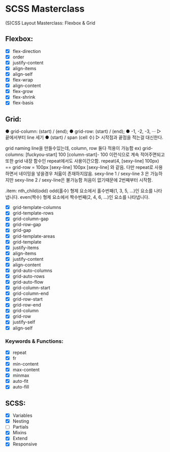 # SCSS Masterclass

(S)CSS Layout Masterclass: Flexbox & Grid

## Flexbox:

- [x] flex-direction
- [x] order
- [x] justify-content
- [x] align-items
- [x] align-self
- [x] flex-wrap
- [x] align-content
- [x] flex-grow
- [x] flex-shrink
- [x] flex-basis

## Grid:


● grid-column: (start) / (end);
● grid-row: (start) / (end);
● -1, -2, -3, ··· ▷ 끝에서부터 line 세기
● (start) / span (cell 수) ▷ 시작점과 끝점을 적는걸 대신한다.

grid naming line을 만들수있는데,
column, row 둘다 적용이 가능함
ex) grid-columns: [fuckyou-start] 100 [column-start]- 100
이런식으로 계속 적어주면되고
또한
grid 내장 함수인 repeat에서도 사용이간으함. repeat(4, [sexy-line] 100px) == grid-row = 100px [sexy-line] 100px [sexy-line] 와 같음.
다만 repeat로 사용하면서 네이밍을 넣을경우 처읆이 존재하지않음. sexy-line 1 / sexy-line 3 은 가능하지만 sexy-line 2 / sexy-line은 불가능함 처음이 없기때문에 2번째부터 시작함.

.item: nth_child(odd)
    odd(홀수)
    형제 요소에서 홀수번째(1, 3, 5, ...)인 요소를 나타냅니다.
    even(짝수)
    형제 요소에서 짝수번째(2, 4, 6, ...)인 요소를 나타냅니다.

- [x] grid-template-columns
- [x] grid-template-rows
- [x] grid-column-gap
- [x] grid-row-gap
- [x] grid-gap
- [x] grid-template-areas
- [x] grid-template
- [x] justify-items
- [x] align-items
- [x] justify-content
- [x] align-content
- [x] grid-auto-columns
- [x] grid-auto-rows
- [x] grid-auto-flow
- [x] grid-column-start
- [x] grid-column-end
- [x] grid-row-start
- [x] grid-row-end
- [x] grid-column
- [x] grid-row
- [x] justify-self
- [x] align-self

### Keywords & Functions:

- [x] repeat
- [x] fr
- [x] min-content
- [x] max-content
- [x] minmax
- [x] auto-fit
- [x] auto-fill

## SCSS:

- [x] Variables
- [x] Nesting
- [ ] Partials
- [x] Mixins
- [x] Extend
- [x] Responsive